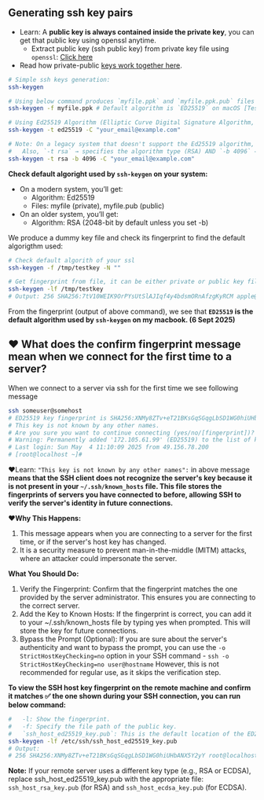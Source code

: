 
## Generating ssh key pairs

- Learn: A **public key is always contained inside the private key**, you can get that public key using openssl anytime.
  - Extract public key (ssh public key) from private key file using `openssl`: [Click here](https://stackoverflow.com/a/5246045/10012446)
- Read how private-public [keys work together here](https://www.devco.net/archives/2006/02/13/public_-_private_key_encryption_using_openssl.php).

```bash
# Simple ssh keys generation:
ssh-keygen

# Using below command produces `myfile.ppk` and `myfile.ppk.pub` files (private key and public key respectively)
ssh-keygen -f myfile.ppk # Default algorithm is `ED25519` on macOS [Tested on 6 Sept 2025]

# Using Ed25519 Algorithm (Elliptic Curve Digital Signature Algorithm, 255-bit key) which is smaller, faster, equally or more secure over RSA. (Inspiration: Github Docs)
ssh-keygen -t ed25519 -C "your_email@example.com"

# Note: On a legacy system that doesn't support the Ed25519 algorithm, you can definitely use RSA algorithm as shown below:
#   Also, `-t rsa` → specifies the algorithm type (RSA) AND `-b 4096` → sets the key length to 4096 bits (stronger than the older default of 2048 and still considered secure for most uses today)
ssh-keygen -t rsa -b 4096 -C "your_email@example.com"
```

**Check default algoright used by `ssh-keygen` on your system:**

- On a modern system, you’ll get:
  - Algorithm: Ed25519
  - Files: myfile (private), myfile.pub (public)
- On an older system, you’ll get:
  - Algorithm: RSA (2048-bit by default unless you set -b)

We produce a dummy key file and check its fingerprint to find the default algorigthm used:

```sh
# Check default algorith of your ssl
ssh-keygen -f /tmp/testkey -N ""

# Get fingerprint from file, it can be either private or public key file as both produce same output. (TESTED)
ssh-keygen -lf /tmp/testkey
# Output: 256 SHA256:7tV10WEIK9OrPYsUtSlAJIqf4y4bdsmORnAfzgKyRCM apple@apples-MacBook-Pro.local (ED25519)
```

From the fingerprint (output of above command), we see that **`ED25519` is the default algorithm used by `ssh-keygen` on my macbook. (6 Sept 2025)**

## ❤️ What does the confirm fingerprint message mean when we connect for the first time to a server?

When we connect to a server via ssh for the first time we see following message 

```bash
ssh someuser@somehost
# ED25519 key fingerprint is SHA256:XNMy8ZTv+eT21BKsGqSGqgLbSD1WG0hiUHbANX5Y2yY. 👈
# This key is not known by any other names.
# Are you sure you want to continue connecting (yes/no/[fingerprint])? yes
# Warning: Permanently added '172.105.61.99' (ED25519) to the list of known hosts.
# Last login: Sun May  4 11:10:09 2025 from 49.156.78.200
# [root@localhost ~]# 
```

❤️Learn: `"This key is not known by any other names":` in above message **means that the SSH client does not recognize the server's key because it is not present in your `~/.ssh/known_hosts` file. This file stores the fingerprints of servers you have connected to before, allowing SSH to verify the server's identity in future connections.**

**❤️Why This Happens:**
1. This message appears when you are connecting to a server for the first time, or if the server's host key has changed.
2. It is a security measure to prevent man-in-the-middle (MITM) attacks, where an attacker could impersonate the server.

**What You Should Do:**
1. Verify the Fingerprint: Confirm that the fingerprint matches the one provided by the server administrator. This ensures you are connecting to the correct server.
2. Add the Key to Known Hosts: If the fingerprint is correct, you can add it to your ~/.ssh/known_hosts file by typing yes when prompted. This will store the key for future connections.
3. Bypass the Prompt (Optional): If you are sure about the server's authenticity and want to bypass the prompt, you can use the `-o StrictHostKeyChecking=no` option in your SSH command - `ssh -o StrictHostKeyChecking=no user@hostname` However, this is not recommended for regular use, as it skips the verification step.

**To view the SSH host key fingerprint on the remote machine and confirm it **matches ✅** the one shown during your SSH connection, you can run below command:**

```bash
#   -l: Show the fingerprint.
#   -f: Specify the file path of the public key.
#   `ssh_host_ed25519_key.pub`: This is the default location of the ED25519 host key.
ssh-keygen -lf /etc/ssh/ssh_host_ed25519_key.pub
# Output:
# 256 SHA256:XNMy8ZTv+eT21BKsGqSGqgLbSD1WG0hiUHbANX5Y2yY root@localhost (ED25519) 👈
```

**Note:** If your remote server uses a different key type (e.g., RSA or ECDSA), replace ssh_host_ed25519_key.pub with the appropriate file: `ssh_host_rsa_key.pub` (for RSA) and `ssh_host_ecdsa_key.pub` (for ECDSA).
